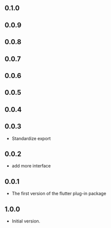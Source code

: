 ## 0.1.0

## 0.0.9

## 0.0.8

## 0.0.7

## 0.0.6

## 0.0.5

## 0.0.4

## 0.0.3

 - Standardize export

## 0.0.2

 - add more interface

## 0.0.1

 - The first version of the flutter plug-in package

## 1.0.0

- Initial version.
